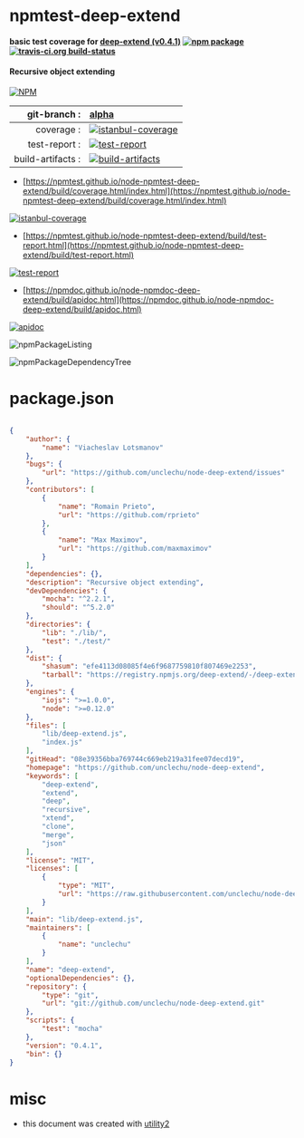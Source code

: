 # npmtest-deep-extend

#### basic test coverage for  [deep-extend (v0.4.1)](https://github.com/unclechu/node-deep-extend)  [![npm package](https://img.shields.io/npm/v/npmtest-deep-extend.svg?style=flat-square)](https://www.npmjs.org/package/npmtest-deep-extend) [![travis-ci.org build-status](https://api.travis-ci.org/npmtest/node-npmtest-deep-extend.svg)](https://travis-ci.org/npmtest/node-npmtest-deep-extend)

#### Recursive object extending

[![NPM](https://nodei.co/npm/deep-extend.png?downloads=true&downloadRank=true&stars=true)](https://www.npmjs.com/package/deep-extend)

| git-branch : | [alpha](https://github.com/npmtest/node-npmtest-deep-extend/tree/alpha)|
|--:|:--|
| coverage : | [![istanbul-coverage](https://npmtest.github.io/node-npmtest-deep-extend/build/coverage.badge.svg)](https://npmtest.github.io/node-npmtest-deep-extend/build/coverage.html/index.html)|
| test-report : | [![test-report](https://npmtest.github.io/node-npmtest-deep-extend/build/test-report.badge.svg)](https://npmtest.github.io/node-npmtest-deep-extend/build/test-report.html)|
| build-artifacts : | [![build-artifacts](https://npmtest.github.io/node-npmtest-deep-extend/glyphicons_144_folder_open.png)](https://github.com/npmtest/node-npmtest-deep-extend/tree/gh-pages/build)|

- [https://npmtest.github.io/node-npmtest-deep-extend/build/coverage.html/index.html](https://npmtest.github.io/node-npmtest-deep-extend/build/coverage.html/index.html)

[![istanbul-coverage](https://npmtest.github.io/node-npmtest-deep-extend/build/screenCapture.buildCi.browser.%252Ftmp%252Fbuild%252Fcoverage.lib.html.png)](https://npmtest.github.io/node-npmtest-deep-extend/build/coverage.html/index.html)

- [https://npmtest.github.io/node-npmtest-deep-extend/build/test-report.html](https://npmtest.github.io/node-npmtest-deep-extend/build/test-report.html)

[![test-report](https://npmtest.github.io/node-npmtest-deep-extend/build/screenCapture.buildCi.browser.%252Ftmp%252Fbuild%252Ftest-report.html.png)](https://npmtest.github.io/node-npmtest-deep-extend/build/test-report.html)

- [https://npmdoc.github.io/node-npmdoc-deep-extend/build/apidoc.html](https://npmdoc.github.io/node-npmdoc-deep-extend/build/apidoc.html)

[![apidoc](https://npmdoc.github.io/node-npmdoc-deep-extend/build/screenCapture.buildCi.browser.%252Ftmp%252Fbuild%252Fapidoc.html.png)](https://npmdoc.github.io/node-npmdoc-deep-extend/build/apidoc.html)

![npmPackageListing](https://npmtest.github.io/node-npmtest-deep-extend/build/screenCapture.npmPackageListing.svg)

![npmPackageDependencyTree](https://npmtest.github.io/node-npmtest-deep-extend/build/screenCapture.npmPackageDependencyTree.svg)



# package.json

```json

{
    "author": {
        "name": "Viacheslav Lotsmanov"
    },
    "bugs": {
        "url": "https://github.com/unclechu/node-deep-extend/issues"
    },
    "contributors": [
        {
            "name": "Romain Prieto",
            "url": "https://github.com/rprieto"
        },
        {
            "name": "Max Maximov",
            "url": "https://github.com/maxmaximov"
        }
    ],
    "dependencies": {},
    "description": "Recursive object extending",
    "devDependencies": {
        "mocha": "^2.2.1",
        "should": "^5.2.0"
    },
    "directories": {
        "lib": "./lib/",
        "test": "./test/"
    },
    "dist": {
        "shasum": "efe4113d08085f4e6f9687759810f807469e2253",
        "tarball": "https://registry.npmjs.org/deep-extend/-/deep-extend-0.4.1.tgz"
    },
    "engines": {
        "iojs": ">=1.0.0",
        "node": ">=0.12.0"
    },
    "files": [
        "lib/deep-extend.js",
        "index.js"
    ],
    "gitHead": "08e39356bba769744c669eb219a31fee07decd19",
    "homepage": "https://github.com/unclechu/node-deep-extend",
    "keywords": [
        "deep-extend",
        "extend",
        "deep",
        "recursive",
        "xtend",
        "clone",
        "merge",
        "json"
    ],
    "license": "MIT",
    "licenses": [
        {
            "type": "MIT",
            "url": "https://raw.githubusercontent.com/unclechu/node-deep-extend/master/LICENSE"
        }
    ],
    "main": "lib/deep-extend.js",
    "maintainers": [
        {
            "name": "unclechu"
        }
    ],
    "name": "deep-extend",
    "optionalDependencies": {},
    "repository": {
        "type": "git",
        "url": "git://github.com/unclechu/node-deep-extend.git"
    },
    "scripts": {
        "test": "mocha"
    },
    "version": "0.4.1",
    "bin": {}
}
```



# misc
- this document was created with [utility2](https://github.com/kaizhu256/node-utility2)
